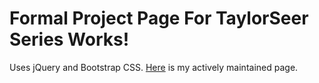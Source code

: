 # Formal Project Page For TaylorSeer Series Works!

Uses jQuery and Bootstrap CSS.
[Here](https://precognition.team) is my actively maintained page.
